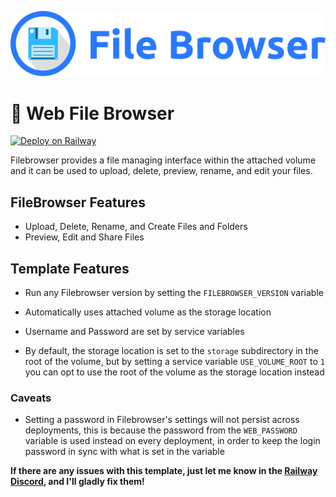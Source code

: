 [![Logo](https://raw.githubusercontent.com/filebrowser/logo/master/banner.png)](https://github.com/filebrowser/filebrowser)

# 📂 Web File Browser

[![Deploy on Railway](https://railway.app/button.svg)](https://railway.app/template/Nan7Bs?referralCode=ySCnWl)

Filebrowser provides a file managing interface within the attached volume and it can be used to upload, delete, preview, rename, and edit your files.

## FileBrowser Features

- Upload, Delete, Rename, and Create Files and Folders
- Preview, Edit and Share Files

## Template Features

- Run any Filebrowser version by setting the `FILEBROWSER_VERSION` variable

- Automatically uses attached volume as the storage location

- Username and Password are set by service variables

- By default, the storage location is set to the `storage` subdirectory in the root of the volume, but by setting a service variable `USE_VOLUME_ROOT` to `1` you can opt to use the root of the volume as the storage location instead

### Caveats

- Setting a password in Filebrowser's settings will not persist across deployments, this is because the password from the `WEB_PASSWORD` variable is used instead on every deployment, in order to keep the login password in sync with what is set in the variable

**If there are any issues with this template, just let me know in the [Railway Discord](https://discord.gg/railway), and I'll gladly fix them!**